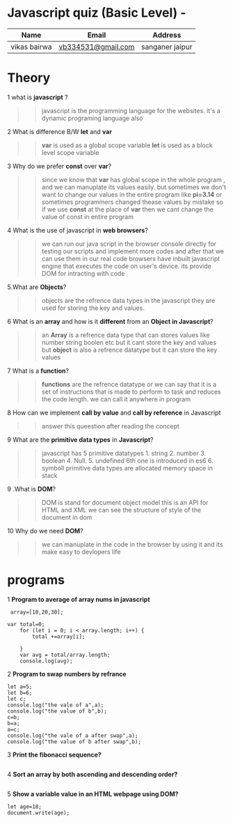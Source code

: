 # Javascript quiz  (Basic Level) -

| Name | Email | Address |
|------|-------|---------|
|vikas bairwa| vb334531@gmail.com |sanganer jaipur|
# Theory
1 what is **javascript** ?
>>javascript is the programming language for the websites. it's a dynamic programing language also


2 What is difference B/W **let** and **var**
>> **var** is used as a global scope variable
**let** is used as a block level scope variable

3 Why do we prefer **const** over **var**?
>>since we know that **var**  has global scope in the whole program , and we can manuplate its values easily.
but sometimes we don't want to change our values in the entire program
like **pi=3.14**
or sometimes programmers changed thease values by mistake 
so if we use **const** at the place of **var** then we cant change the value of const in entire program

4 What is the use of javascript in **web browsers**?
>>we can  run our java script in the browser console directly for testing our scripts and implement more codes and after that we can use them in our real code
browsers have inbuilt javascript engine that executes the code on       user's device.
its provide DOM for  intracting with code

5.What are **Objects**?
>>objects are the refrence data types in the javascript
they are used for storing the  key and values.

6 What is an **array** and how is it **different** from an **Object in Javascript**?
>>an **Array** is a refrence data type that can stores values like number string boolen etc
but it cant store the key and values
but **object** is also a refrence datatype but it can store the key values

7 What is a **function**?
>>**functions** are the refrence datatype
or we can say that it is a set of instructions that is made to perform to task and reduces the code length.
we can call it anywhere in program

8 How can we implement **call by value** and **call by reference** in Javascript
>> answer this queestion after reading the concept

9 What are the **primitive data types** in **Javascript**?
>> javascript has 5 primitive datatypes 
    1. string
    2. number
    3. boolean
    4. Null.
    5. undefined
>>6th one is  introduced in es6
    6. symboll
>>primitive data types are allocated memory space in stack    



9 .What is **DOM**?
>>DOM is stand for document object model this is an API for HTML and XML 
we can see the structure of style of the document in dom

10 Why do we need **DOM**?
>>we can manuplate in the code in the browser by using it and its make easy to devlopers life
# programs
1 **Program to average of array nums in javascript**
```
 array=[10,20,30];

var total=0;
    for (let i = 0; i < array.length; i++) {
        total +=array[i];
        
    }
    var avg = total/array.length;
    console.log(avg);
```
2 **Program to swap numbers by refrance** 
```
let a=5;
let b=6;
let c;
console.log("the vale of a",a);
console.log("the value of b",b);
c=b;
b=a;
a=c;
console.log("the vale of a after swap",a);
console.log("the value of b after swap",b);

```
3 **Print the fibonacci sequence?**
```

```
4 **Sort an array by both ascending and descending order?**
```
```
5 **Show a variable value in an HTML webpage using DOM?**
```
let age=18;
document.write(age);
```
